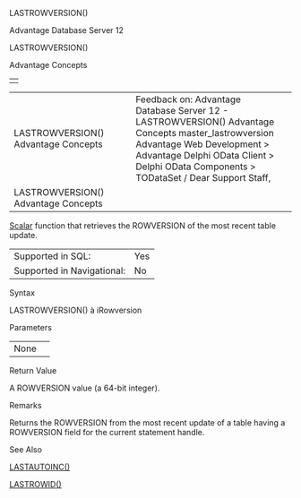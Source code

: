 LASTROWVERSION()




Advantage Database Server 12  

LASTROWVERSION()

Advantage Concepts

|  |
| --- |
|  |

|  |  |  |  |  |
| --- | --- | --- | --- | --- |
| LASTROWVERSION()  Advantage Concepts |  |  | Feedback on: Advantage Database Server 12 - LASTROWVERSION() Advantage Concepts master\_lastrowversion Advantage Web Development > Advantage Delphi OData Client > Delphi OData Components > TODataSet / Dear Support Staff, |  |
| LASTROWVERSION()  Advantage Concepts |  |  |  |  |

[Scalar](master_supported_scalar_functions.htm) function that retrieves the ROWVERSION of the most recent table update.

|  |  |
| --- | --- |
| Supported in SQL: | Yes |
| Supported in Navigational: | No |

Syntax

LASTROWVERSION() à iRowversion

Parameters

|  |  |
| --- | --- |
| None |  |

Return Value

A ROWVERSION value (a 64-bit integer).

Remarks

Returns the ROWVERSION from the most recent update of a table having a ROWVERSION field for the current statement handle.

See Also

[LASTAUTOINC()](master_lastautoinc.htm)

[LASTROWID()](master_lastrowid.htm)